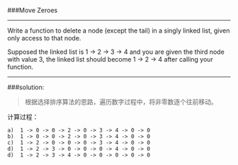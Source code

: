 ###Move Zeroes
***
 Write a function to delete a node (except the tail) in a singly linked list, given 
 only access to that node.
 
 Supposed the linked list is 1 -> 2 -> 3 -> 4 and you are given the third node with 
 value 3, the linked list should become 1 -> 2 -> 4 after 
 calling your function.
***

###solution:

>根据选择排序算法的思路，遍历数字过程中，将非零数逐个往前移动。

计算过程：

```
a)  1 -> 0 -> 0 -> 2 -> 0 -> 3 -> 4 -> 0 -> 0
b)  1 -> 0 -> 0 -> 2 -> 0 -> 3 -> 4 -> 0 -> 0 
c)  1 -> 2 -> 0 -> 0 -> 0 -> 3 -> 4 -> 0 -> 0
d)  1 -> 2 -> 3 -> 0 -> 0 -> 0 -> 4 -> 0 -> 0
d)  1 -> 2 -> 3 -> 4 -> 0 -> 0 -> 0 -> 0 -> 0
```
